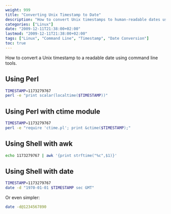 ```yaml
---
weight: 999
title: "Converting Unix Timestamp to Date"
description: "How to convert Unix timestamps to human-readable dates using various command-line methods."
categories: ["Linux"]
date: "2009-12-11T21:38:00+02:00"
lastmod: "2009-12-11T21:38:00+02:00"
tags: ["Linux", "Command Line", "Timestamp", "Date Conversion"]
toc: true
---
```


How to convert a Unix timestamp to a readable date using command line tools.

## Using Perl

```bash
TIMESTAMP=1173279767
perl -e "print scalar(localtime($TIMESTAMP))"
```

## Using Perl with ctime module

```bash
TIMESTAMP=1173279767
perl -e "require 'ctime.pl'; print &ctime($TIMESTAMP);"
```

## Using Shell with awk

```bash
echo 1173279767 | awk '{print strftime("%c",$1)}'
```

## Using Shell with date

```bash
TIMESTAMP=1173279767
date -d "1970-01-01 $TIMESTAMP sec GMT"
```

Or even simpler:

```bash
date -d@1234567890
```
